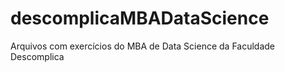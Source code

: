 # descomplicaMBADataScience
Arquivos com exercícios do MBA de Data Science da Faculdade Descomplica
